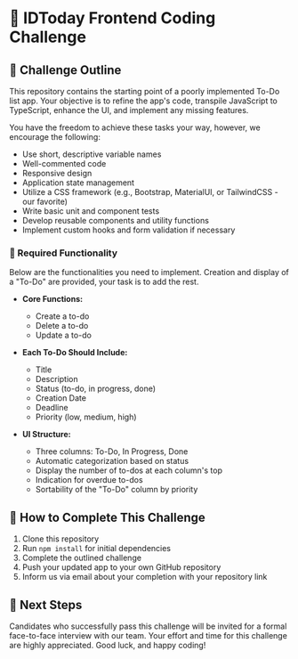 # 🚀 IDToday Frontend Coding Challenge

## 📝 Challenge Outline

This repository contains the starting point of a poorly implemented To-Do list app. Your objective is to refine the app's code, transpile JavaScript to TypeScript, enhance the UI, and implement any missing features.

You have the freedom to achieve these tasks your way, however, we encourage the following:

- Use short, descriptive variable names
- Well-commented code
- Responsive design
- Application state management
- Utilize a CSS framework (e.g., Bootstrap, MaterialUI, or TailwindCSS - our favorite)
- Write basic unit and component tests
- Develop reusable components and utility functions
- Implement custom hooks and form validation if necessary

### 🎯 Required Functionality

Below are the functionalities you need to implement. Creation and display of a "To-Do" are provided, your task is to add the rest.

- **Core Functions:**

  - Create a to-do
  - Delete a to-do
  - Update a to-do

- **Each To-Do Should Include:**

  - Title
  - Description
  - Status (to-do, in progress, done)
  - Creation Date
  - Deadline
  - Priority (low, medium, high)

- **UI Structure:**
  - Three columns: To-Do, In Progress, Done
  - Automatic categorization based on status
  - Display the number of to-dos at each column's top
  - Indication for overdue to-dos
  - Sortability of the "To-Do" column by priority

## 🚀 How to Complete This Challenge

1. Clone this repository
2. Run `npm install` for initial dependencies
3. Complete the outlined challenge
4. Push your updated app to your own GitHub repository
5. Inform us via email about your completion with your repository link

## 🤝 Next Steps

Candidates who successfully pass this challenge will be invited for a formal face-to-face interview with our team. Your effort and time for this challenge are highly appreciated. Good luck, and happy coding!

